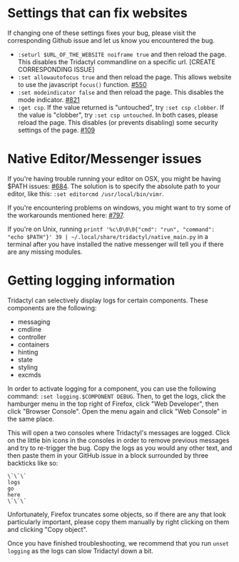 # Settings that can fix websites

If changing one of these settings fixes your bug, please visit the corresponding Github issue and let us know you encountered the bug.

-   `:seturl $URL_OF_THE_WEBSITE noiframe true` and then reload the page. This disables the Tridactyl commandline on a specific url. [CREATE CORRESPONDING ISSUE]
-   `:set allowautofocus true` and then reload the page. This allows website to use the javascript `focus()` function. [#550](https://github.com/tridactyl/tridactyl/issues/550)
-   `:set modeindicator false` and then reload the page. This disables the mode indicator. [#821](https://github.com/tridactyl/tridactyl/issues/821)
-   `:get csp`. If the value returned is "untouched", try `:set csp clobber`. If the value is "clobber", try `:set csp untouched`. In both cases, please reload the page. This disables (or prevents disabling) some security settings of the page. [#109](https://github.com/tridactyl/tridactyl/issues/109)

# Native Editor/Messenger issues

If you're having trouble running your editor on OSX, you might be having $PATH issues: [#684](https://github.com/tridactyl/tridactyl/issues/684). The solution is to specify the absolute path to your editor, like this: `:set editorcmd /usr/local/bin/vimr`.

If you're encountering problems on windows, you might want to try some of the workarounds mentioned here: [#797](https://github.com/tridactyl/tridactyl/issues/797).

If you're on Unix, running `printf '%c\0\0\0{"cmd": "run", "command": "echo $PATH"}' 39 | ~/.local/share/tridactyl/native_main.py` in a terminal after you have installed the native messenger will tell you if there are any missing modules.

# Getting logging information

Tridactyl can selectively display logs for certain components. These components are the following:

-   messaging
-   cmdline
-   controller
-   containers
-   hinting
-   state
-   styling
-   excmds

In order to activate logging for a component, you can use the following command: `:set logging.$COMPONENT DEBUG`. Then, to get the logs, click the hamburger menu in the top right of Firefox, click "Web Developer", then click "Browser Console". Open the menu again and click "Web Console" in the same place.

This will open a two consoles where Tridactyl's messages are logged. Click on the little bin icons in the consoles in order to remove previous messages and try to re-trigger the bug. Copy the logs as you would any other text, and then paste them in your GitHub issue in a block surrounded by three backticks like so:

```
\`\`\`
logs
go
here
\`\`\`
```

Unfortunately, Firefox truncates some objects, so if there are any that look particularly important, please copy them manually by right clicking on them and clicking "Copy object".

Once you have finished troubleshooting, we recommend that you run `unset logging` as the logs can slow Tridactyl down a bit.
